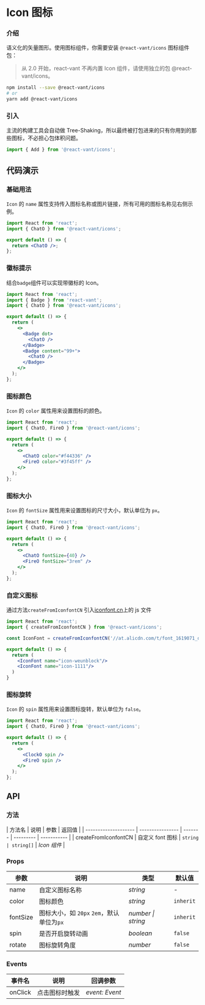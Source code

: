 # Icon 图标

### 介绍

语义化的矢量图形。使用图标组件，你需要安装 `@react-vant/icons` 图标组件包：

> 从 2.0 开始，react-vant 不再内置 Icon 组件，请使用独立的包 @react-vant/icons。

```bash
npm install --save @react-vant/icons
# or
yarn add @react-vant/icons
```

### 引入

主流的构建工具会自动做 Tree-Shaking，所以最终被打包进来的只有你用到的那些图标，不必担心包体积问题。

```js
import { Add } from '@react-vant/icons';
```

## 代码演示

### 基础用法

`Icon` 的 `name` 属性支持传入图标名称或图片链接，所有可用的图标名称见右侧示例。

```jsx
import React from 'react';
import { ChatO } from '@react-vant/icons';

export default () => {
  return <ChatO />;
};
```

### 徽标提示

结合`badge`组件可以实现带徽标的 Icon。

```jsx
import React from 'react';
import { Badge } from 'react-vant';
import { ChatO } from '@react-vant/icons';

export default () => {
  return (
    <>
      <Badge dot>
        <ChatO />
      </Badge>
      <Badge content="99+">
        <ChatO />
      </Badge>
    </>
  );
};
```

### 图标颜色

`Icon` 的 `color` 属性用来设置图标的颜色。

```jsx
import React from 'react';
import { ChatO, FireO } from '@react-vant/icons';

export default () => {
  return (
    <>
      <ChatO color="#f44336" />
      <FireO color="#3f45ff" />
    </>
  );
};
```

### 图标大小

`Icon` 的 `fontSize` 属性用来设置图标的尺寸大小，默认单位为 `px`。

```jsx
import React from 'react';
import { ChatO, FireO } from '@react-vant/icons';

export default () => {
  return (
    <>
      <ChatO fontSize={40} />
      <FireO fontSize="3rem" />
    </>
  );
};
```

### 自定义图标

通过方法`createFromIconfontCN` 引入[iconfont.cn](https://www.iconfont.cn)上的 js 文件

```jsx
import React from 'react';
import { createFromIconfontCN } from '@react-vant/icons';

const IconFont = createFromIconfontCN('//at.alicdn.com/t/font_1619071_dqiwns2g0d.js');

export default () => {
  return (
    <IconFont name="icon-weunblock"/>
    <IconFont name="icon-1111"/>
  )
}
```

### 图标旋转

`Icon` 的 `spin` 属性用来设置图标旋转，默认单位为 `false`。

```jsx
import React from 'react';
import { ChatO, FireO } from '@react-vant/icons';

export default () => {
  return (
    <>
      <ClockO spin />
      <FireO spin />
    </>
  );
};
```

## API

### 方法

| 方法名               | 说明             | 参数    | 返回值    |
| -------------------- | ---------------- | ------- | --------- | ----------- |
| createFromIconfontCN | 自定义 font 图标 | `string | string[]` | _Icon 组件_ |

### Props

| 参数     | 说明                                      | 类型               | 默认值    |
| -------- | ----------------------------------------- | ------------------ | --------- |
| name     | 自定义图标名称                            | _string_           | -         |
| color    | 图标颜色                                  | _string_           | `inherit` |
| fontSize | 图标大小，如 `20px` `2em`，默认单位为`px` | _number \| string_ | `inherit` |
| spin     | 是否开启旋转动画                          | _boolean_          | `false`   |
| rotate   | 图标旋转角度                              | _number_           | `false`   |

### Events

| 事件名  | 说明           | 回调参数       |
| ------- | -------------- | -------------- |
| onClick | 点击图标时触发 | _event: Event_ |
